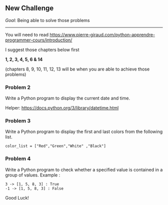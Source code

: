 New Challenge
-------------
_Goal_: Being able to solve those problems

------------
You will need to read https://www.pierre-giraud.com/python-apprendre-programmer-cours/introduction/

I suggest those chapters below first

**1, 2, 3, 4, 5, 6 & 14**

(chapters 8, 9, 10, 11, 12, 13 will be when you are able to achieve those problems)

### Problem 2

Write a Python program to display the current date and time.

Helper: https://docs.python.org/3/library/datetime.html

### Problem 3

Write a Python program to display the first and last colors from the following list.

```
color_list = ["Red","Green","White" ,"Black"]
```


### Problem 4

Write a Python program to check whether a specified value is contained in a group of values.
Example :
```
3 -> [1, 5, 8, 3] : True
-1 -> [1, 5, 8, 3] : False
```

Good Luck!